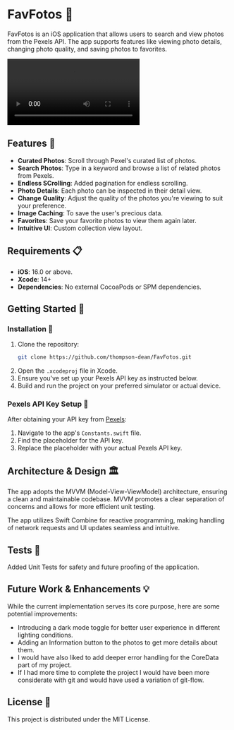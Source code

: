 # FavFotos 🚀
FavFotos is an iOS application that allows users to search and view photos from the Pexels API. The app supports features like viewing photo details, changing photo quality, and saving photos to favorites.

![Screenshot of App Main Screen](FavFotos/screenshot1.mp4)

## Features 🌟
- **Curated Photos**: Scroll through Pexel's curated list of photos.
- **Search Photos**: Type in a keyword and browse a list of related photos from Pexels.
- **Endless SCrolling**: Added pagination for endless scrolling.
- **Photo Details**: Each photo can be inspected in their detail view.
- **Change Quality**: Adjust the quality of the photos you're viewing to suit your preference.
- **Image Caching**: To save the user's precious data.
- **Favorites**: Save your favorite photos to view them again later.
- **Intuitive UI**: Custom collection view layout.

## Requirements 📋
- **iOS**: 16.0 or above.
- **Xcode**: 14+
- **Dependencies**: No external CocoaPods or SPM dependencies.

## Getting Started 🚀

### Installation 💾

1. Clone the repository:
   ```bash
   git clone https://github.com/thompson-dean/FavFotos.git
   ```
2. Open the `.xcodeproj` file in Xcode.
3. Ensure you've set up your Pexels API key as instructed below.
4. Build and run the project on your preferred simulator or actual device.

### Pexels API Key Setup 🔑

After obtaining your API key from [Pexels](https://www.pexels.com/api/documentation/):

1. Navigate to the app's `Constants.swift` file.
2. Find the placeholder for the API key.
3. Replace the placeholder with your actual Pexels API key.

## Architecture & Design 🏛

The app adopts the MVVM (Model-View-ViewModel) architecture, ensuring a clean and maintainable codebase. MVVM promotes a clear separation of concerns and allows for more efficient unit testing.

The app utilizes Swift Combine for reactive programming, making handling of network requests and UI updates seamless and intuitive.

## Tests 🧪
Added Unit Tests for safety and future proofing of the application.

## Future Work & Enhancements 💡

While the current implementation serves its core purpose, here are some potential improvements:

- Introducing a dark mode toggle for better user experience in different lighting conditions.
- Adding an Information button to the photos to get more details about them.
- I would have also liked to add deeper error handling for the CoreData part of my project.
- If I had more time to complete the project I would have been more considerate with git and would have used a variation of git-flow.

## License 📄

This project is distributed under the MIT License.  
